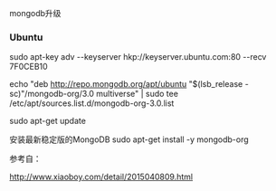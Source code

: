 mongodb升级

### Ubuntu

sudo apt-key adv --keyserver hkp://keyserver.ubuntu.com:80 --recv 7F0CEB10

echo "deb http://repo.mongodb.org/apt/ubuntu "$(lsb_release -sc)"/mongodb-org/3.0 multiverse" | sudo tee /etc/apt/sources.list.d/mongodb-org-3.0.list

sudo apt-get update

安装最新稳定版的MongoDB
sudo apt-get install -y mongodb-org

参考自：

http://www.xiaoboy.com/detail/2015040809.html
